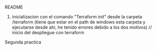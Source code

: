 README

1. inicializacion con el comando "Terraform init" desde la carpeta /terraform (tiene que estar en el path de windows esta carpeta y ejecutarse desde ahi, he tenido errores debido a los dos motivos)  // inicio del despliegue con terraform



Segunda practica 